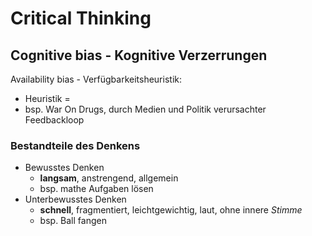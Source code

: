 # Critical Thinking

## Cognitive bias - Kognitive Verzerrungen

Availability bias - Verfügbarkeitsheuristik:
- Heuristik = 
- bsp. War On Drugs, durch Medien und Politik verursachter Feedbackloop


### Bestandteile des Denkens

- Bewusstes Denken
	- **langsam**, anstrengend, allgemein
	- bsp. mathe Aufgaben lösen
- Unterbewusstes Denken
	- **schnell**, fragmentiert, leichtgewichtig, laut, ohne innere *Stimme*
	- bsp. Ball fangen

